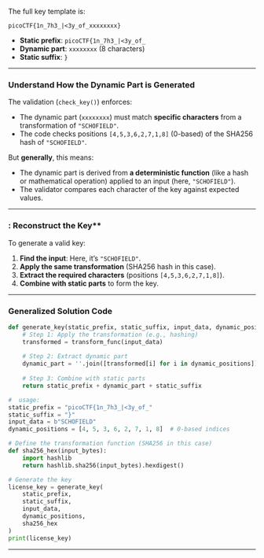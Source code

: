 
The full key template is:
```
picoCTF{1n_7h3_|<3y_of_xxxxxxxx}
```
- **Static prefix**: `picoCTF{1n_7h3_|<3y_of_`
- **Dynamic part**: `xxxxxxxx` (8 characters)
- **Static suffix**: `}`

---

###  Understand How the Dynamic Part is Generated
The validation (`check_key()`) enforces:
- The dynamic part (`xxxxxxxx`) must match **specific characters** from a transformation of `"SCHOFIELD"`.
- The code checks positions `[4,5,3,6,2,7,1,8]` (0-based) of the SHA256 hash of `"SCHOFIELD"`.

But **generally**, this means:
- The dynamic part is derived from **a deterministic function** (like a hash or mathematical operation) applied to an input (here, `"SCHOFIELD"`).
- The validator compares each character of the key against expected values.

---

### : Reconstruct the Key**
To generate a valid key:
1. **Find the input**: Here, it’s `"SCHOFIELD"`.
2. **Apply the same transformation** (SHA256 hash in this case).
3. **Extract the required characters** (positions `[4,5,3,6,2,7,1,8]`).
4. **Combine with static parts** to form the key.

---

### **Generalized Solution Code**
```python
def generate_key(static_prefix, static_suffix, input_data, dynamic_positions, transform_func):
    # Step 1: Apply the transformation (e.g., hashing)
    transformed = transform_func(input_data)
    
    # Step 2: Extract dynamic part
    dynamic_part = ''.join([transformed[i] for i in dynamic_positions])
    
    # Step 3: Combine with static parts
    return static_prefix + dynamic_part + static_suffix

#  usage:
static_prefix = "picoCTF{1n_7h3_|<3y_of_"
static_suffix = "}"
input_data = b"SCHOFIELD"
dynamic_positions = [4, 5, 3, 6, 2, 7, 1, 8]  # 0-based indices

# Define the transformation function (SHA256 in this case)
def sha256_hex(input_bytes):
    import hashlib
    return hashlib.sha256(input_bytes).hexdigest()

# Generate the key
license_key = generate_key(
    static_prefix,
    static_suffix,
    input_data,
    dynamic_positions,
    sha256_hex
)
print(license_key)
```

---
